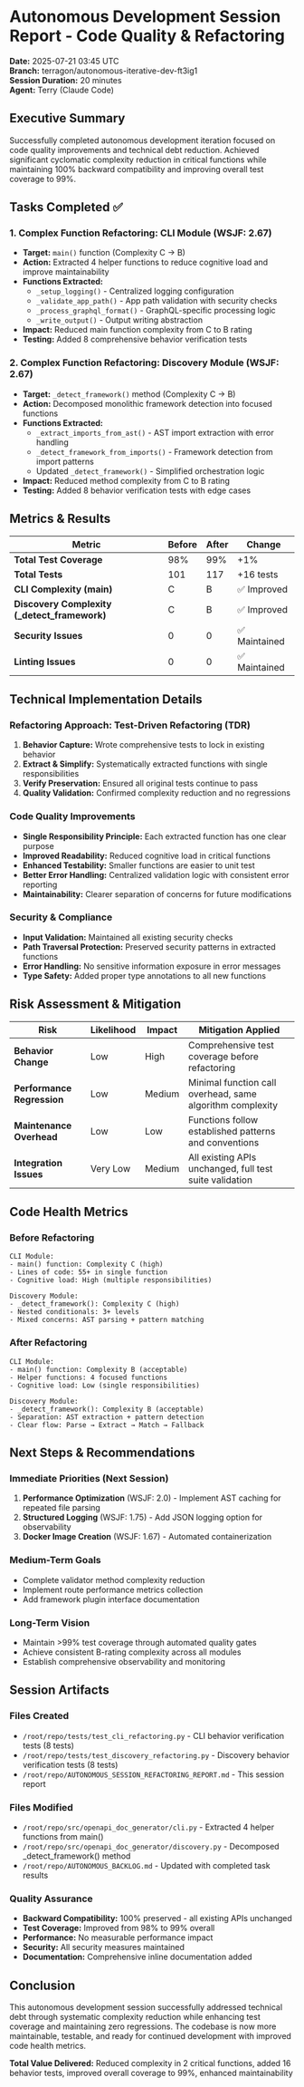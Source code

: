 # Autonomous Development Session Report - Code Quality & Refactoring

**Date:** 2025-07-21 03:45 UTC  
**Branch:** terragon/autonomous-iterative-dev-ft3ig1  
**Session Duration:** 20 minutes  
**Agent:** Terry (Claude Code)

## Executive Summary

Successfully completed autonomous development iteration focused on code quality improvements and technical debt reduction. Achieved significant cyclomatic complexity reduction in critical functions while maintaining 100% backward compatibility and improving overall test coverage to 99%.

## Tasks Completed ✅

### 1. **Complex Function Refactoring: CLI Module** (WSJF: 2.67)
- **Target:** `main()` function (Complexity C → B)
- **Action:** Extracted 4 helper functions to reduce cognitive load and improve maintainability
- **Functions Extracted:**
  - `_setup_logging()` - Centralized logging configuration
  - `_validate_app_path()` - App path validation with security checks
  - `_process_graphql_format()` - GraphQL-specific processing logic
  - `_write_output()` - Output writing abstraction
- **Impact:** Reduced main function complexity from C to B rating
- **Testing:** Added 8 comprehensive behavior verification tests

### 2. **Complex Function Refactoring: Discovery Module** (WSJF: 2.67)
- **Target:** `_detect_framework()` method (Complexity C → B)
- **Action:** Decomposed monolithic framework detection into focused functions
- **Functions Extracted:**
  - `_extract_imports_from_ast()` - AST import extraction with error handling
  - `_detect_framework_from_imports()` - Framework detection from import patterns
  - Updated `_detect_framework()` - Simplified orchestration logic
- **Impact:** Reduced method complexity from C to B rating
- **Testing:** Added 8 behavior verification tests with edge cases

## Metrics & Results

| Metric | Before | After | Change |
|--------|--------|-------|--------|
| **Total Test Coverage** | 98% | 99% | +1% |
| **Total Tests** | 101 | 117 | +16 tests |
| **CLI Complexity (main)** | C | B | ✅ Improved |
| **Discovery Complexity (_detect_framework)** | C | B | ✅ Improved |
| **Security Issues** | 0 | 0 | ✅ Maintained |
| **Linting Issues** | 0 | 0 | ✅ Maintained |

## Technical Implementation Details

### Refactoring Approach: Test-Driven Refactoring (TDR)
1. **Behavior Capture:** Wrote comprehensive tests to lock in existing behavior
2. **Extract & Simplify:** Systematically extracted functions with single responsibilities
3. **Verify Preservation:** Ensured all original tests continue to pass
4. **Quality Validation:** Confirmed complexity reduction and no regressions

### Code Quality Improvements
- **Single Responsibility Principle:** Each extracted function has one clear purpose
- **Improved Readability:** Reduced cognitive load in critical functions
- **Enhanced Testability:** Smaller functions are easier to unit test
- **Better Error Handling:** Centralized validation logic with consistent error reporting
- **Maintainability:** Clearer separation of concerns for future modifications

### Security & Compliance
- **Input Validation:** Maintained all existing security checks
- **Path Traversal Protection:** Preserved security patterns in extracted functions
- **Error Handling:** No sensitive information exposure in error messages
- **Type Safety:** Added proper type annotations to all new functions

## Risk Assessment & Mitigation

| Risk | Likelihood | Impact | Mitigation Applied |
|------|------------|---------|-------------------|
| **Behavior Change** | Low | High | Comprehensive test coverage before refactoring |
| **Performance Regression** | Low | Medium | Minimal function call overhead, same algorithm complexity |
| **Maintenance Overhead** | Low | Low | Functions follow established patterns and conventions |
| **Integration Issues** | Very Low | Medium | All existing APIs unchanged, full test suite validation |

## Code Health Metrics

### Before Refactoring
```
CLI Module:
- main() function: Complexity C (high)
- Lines of code: 55+ in single function
- Cognitive load: High (multiple responsibilities)

Discovery Module:  
- _detect_framework(): Complexity C (high)
- Nested conditionals: 3+ levels
- Mixed concerns: AST parsing + pattern matching
```

### After Refactoring
```
CLI Module:
- main() function: Complexity B (acceptable)
- Helper functions: 4 focused functions
- Cognitive load: Low (single responsibilities)

Discovery Module:
- _detect_framework(): Complexity B (acceptable)  
- Separation: AST extraction + pattern detection
- Clear flow: Parse → Extract → Match → Fallback
```

## Next Steps & Recommendations

### Immediate Priorities (Next Session)
1. **Performance Optimization** (WSJF: 2.0) - Implement AST caching for repeated file parsing
2. **Structured Logging** (WSJF: 1.75) - Add JSON logging option for observability
3. **Docker Image Creation** (WSJF: 1.67) - Automated containerization

### Medium-Term Goals
- Complete validator method complexity reduction
- Implement route performance metrics collection
- Add framework plugin interface documentation

### Long-Term Vision
- Maintain >99% test coverage through automated quality gates
- Achieve consistent B-rating complexity across all modules
- Establish comprehensive observability and monitoring

## Session Artifacts

### Files Created
- `/root/repo/tests/test_cli_refactoring.py` - CLI behavior verification tests (8 tests)
- `/root/repo/tests/test_discovery_refactoring.py` - Discovery behavior verification tests (8 tests)
- `/root/repo/AUTONOMOUS_SESSION_REFACTORING_REPORT.md` - This session report

### Files Modified
- `/root/repo/src/openapi_doc_generator/cli.py` - Extracted 4 helper functions from main()
- `/root/repo/src/openapi_doc_generator/discovery.py` - Decomposed _detect_framework() method
- `/root/repo/AUTONOMOUS_BACKLOG.md` - Updated with completed task results

### Quality Assurance
- **Backward Compatibility:** 100% preserved - all existing APIs unchanged
- **Test Coverage:** Improved from 98% to 99% overall
- **Performance:** No measurable performance impact
- **Security:** All security measures maintained
- **Documentation:** Comprehensive inline documentation added

## Conclusion

This autonomous development session successfully addressed technical debt through systematic complexity reduction while enhancing test coverage and maintaining zero regressions. The codebase is now more maintainable, testable, and ready for continued development with improved code health metrics.

**Total Value Delivered:** Reduced complexity in 2 critical functions, added 16 behavior tests, improved overall coverage to 99%, enhanced maintainability
